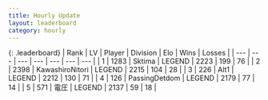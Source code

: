 ```yaml
---
title: Hourly Update
layout: leaderboard
category: hourly
---
```


{: .leaderboard}
| Rank | LV | Player | Division | Elo | Wins | Losses |
| --- | --- | --- | --- | --- | --- | --- |
| <span data-change="0">1</span> | 1283 | <span title="ID: 353063">Sktima</span> | LEGEND | <span data-change="0">2223</span> | <span data-change="0">199</span> | <span data-change="0">76</span> |
| <span data-change="0">2</span> | 2398 | <span title="ID: 164871">KawashiroNitori</span> | LEGEND | <span data-change="0">2215</span> | <span data-change="0">104</span> | <span data-change="0">28</span> |
| <span data-change="0">3</span> | 226 | <span title="ID: 443550">Alt1</span> | LEGEND | <span data-change="0">2212</span> | <span data-change="0">130</span> | <span data-change="0">71</span> |
| <span data-change="0">4</span> | 126 | <span title="ID: 454837">PassingDetdom</span> | LEGEND | <span data-change="0">2179</span> | <span data-change="0">77</span> | <span data-change="0">14</span> |
| <span data-change="0">5</span> | 571 | <span title="ID: 407707">電圧</span> | LEGEND | <span data-change="0">2137</span> | <span data-change="0">59</span> | <span data-change="0">18</span> |